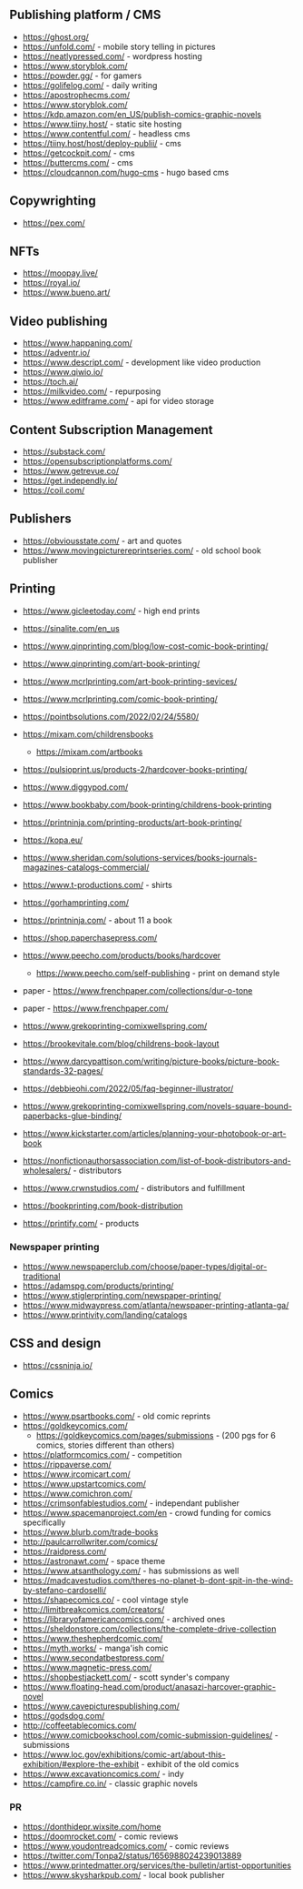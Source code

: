## Publishing platform / CMS

- https://ghost.org/
- https://unfold.com/ - mobile story telling in pictures
- https://neatlypressed.com/ - wordpress hosting
- https://www.storyblok.com/
- https://powder.gg/ - for gamers
- https://golifelog.com/ - daily writing
- https://apostrophecms.com/
- https://www.storyblok.com/
- https://kdp.amazon.com/en_US/publish-comics-graphic-novels
- https://www.tiiny.host/ - static site hosting 
- https://www.contentful.com/ - headless cms
- https://tiiny.host/host/deploy-publii/ - cms
- https://getcockpit.com/ - cms 
- https://buttercms.com/ - cms
- https://cloudcannon.com/hugo-cms - hugo based cms

## Copywrighting

- https://pex.com/

## NFTs

- https://moopay.live/
- https://royal.io/
- https://www.bueno.art/

## Video publishing

- https://www.happaning.com/
- https://adventr.io/
- https://www.descript.com/ - development like video production
- https://www.qiwio.io/
- https://toch.ai/
- https://milkvideo.com/ - repurposing
- https://www.editframe.com/ - api for video storage

## Content Subscription Management

- https://substack.com/
- https://opensubscriptionplatforms.com/
- https://www.getrevue.co/
- https://get.independly.io/
- https://coil.com/

## Publishers
- https://obviousstate.com/ - art and quotes
- https://www.movingpicturereprintseries.com/ - old school book publisher

## Printing

- https://www.gicleetoday.com/ - high end prints
- https://sinalite.com/en_us
- https://www.qinprinting.com/blog/low-cost-comic-book-printing/
- https://www.qinprinting.com/art-book-printing/
- https://www.mcrlprinting.com/art-book-printing-sevices/
- https://www.mcrlprinting.com/comic-book-printing/
- https://pointbsolutions.com/2022/02/24/5580/
- https://mixam.com/childrensbooks
    - https://mixam.com/artbooks
- https://pulsioprint.us/products-2/hardcover-books-printing/
- https://www.diggypod.com/
- https://www.bookbaby.com/book-printing/childrens-book-printing
- https://printninja.com/printing-products/art-book-printing/
- https://kopa.eu/
- https://www.sheridan.com/solutions-services/books-journals-magazines-catalogs-commercial/ 
- https://www.t-productions.com/ - shirts
- https://gorhamprinting.com/
- https://printninja.com/ - about 11 a book
- https://shop.paperchasepress.com/
- https://www.peecho.com/products/books/hardcover
    - https://www.peecho.com/self-publishing - print on demand style
- paper - https://www.frenchpaper.com/collections/dur-o-tone
- paper - https://www.frenchpaper.com/


- https://www.grekoprinting-comixwellspring.com/
- https://brookevitale.com/blog/childrens-book-layout
- https://www.darcypattison.com/writing/picture-books/picture-book-standards-32-pages/ 
- https://debbieohi.com/2022/05/faq-beginner-illustrator/
- https://www.grekoprinting-comixwellspring.com/novels-square-bound-paperbacks-glue-binding/
- https://www.kickstarter.com/articles/planning-your-photobook-or-art-book
- https://nonfictionauthorsassociation.com/list-of-book-distributors-and-wholesalers/ - distributors
- https://www.crwnstudios.com/ - distributors and fulfillment
- https://bookprinting.com/book-distribution

- https://printify.com/ - products

### Newspaper printing
- https://www.newspaperclub.com/choose/paper-types/digital-or-traditional
- https://adamspg.com/products/printing/
- https://www.stiglerprinting.com/newspaper-printing/
- https://www.midwaypress.com/atlanta/newspaper-printing-atlanta-ga/
- https://www.printivity.com/landing/catalogs


## CSS and design

- https://cssninja.io/

## Comics
- https://www.psartbooks.com/ - old comic reprints
- https://goldkeycomics.com/
    - https://goldkeycomics.com/pages/submissions - (200 pgs for 6 comics, stories different than others)
- https://platformcomics.com/ - competition
- https://rippaverse.com/
- https://www.jrcomicart.com/
- https://www.upstartcomics.com/
- https://www.comichron.com/
- https://crimsonfablestudios.com/ - independant publisher
- https://www.spacemanproject.com/en - crowd funding for comics specifically
- https://www.blurb.com/trade-books
- http://paulcarrollwriter.com/comics/
- https://raidpress.com/
- https://astronawt.com/ - space theme
- https://www.atsanthology.com/ - has submissions as well
- https://madcavestudios.com/theres-no-planet-b-dont-spit-in-the-wind-by-stefano-cardoselli/
- https://shapecomics.co/ - cool vintage style
- http://limitbreakcomics.com/creators/
- https://libraryofamericancomics.com/ - archived ones
- https://sheldonstore.com/collections/the-complete-drive-collection
- https://www.theshepherdcomic.com/
- https://myth.works/ - manga'ish comic
- https://www.secondatbestpress.com/ 
- https://www.magnetic-press.com/
- https://shopbestjackett.com/ - scott synder's company
- https://www.floating-head.com/product/anasazi-harcover-graphic-novel
- https://www.cavepicturespublishing.com/
- https://godsdog.com/
- http://coffeetablecomics.com/
- https://www.comicbookschool.com/comic-submission-guidelines/ - submissions
- https://www.loc.gov/exhibitions/comic-art/about-this-exhibition/#explore-the-exhibit - exhibit of the old comics
- https://www.excavationcomics.com/ - indy
- https://campfire.co.in/ - classic graphic novels

### PR

- https://donthidepr.wixsite.com/home
- https://doomrocket.com/ - comic reviews
- https://www.youdontreadcomics.com/ - comic reviews
- https://twitter.com/Tonpa2/status/1656988024239013889
- https://www.printedmatter.org/services/the-bulletin/artist-opportunities
- https://www.skysharkpub.com/ - local book publisher
